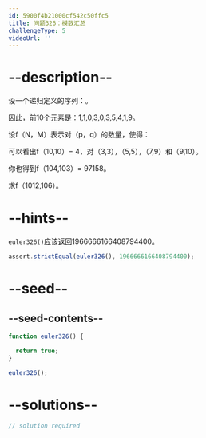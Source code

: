 ```yaml
---
id: 5900f4b21000cf542c50ffc5
title: 问题326：模数汇总
challengeType: 5
videoUrl: ''
---
```


# --description--

设一个递归定义的序列：。

因此，前10个元素是：1,1,0,3,0,3,5,4,1,9。

设f（N，M）表示对（p，q）的数量，使得：

可以看出f（10,10）= 4，对（3,3），（5,5），（7,9）和（9,10）。

你也得到f（104,103）= 97158。

求f（1012,106）。

# --hints--

`euler326()`应该返回1966666166408794400。

```js
assert.strictEqual(euler326(), 1966666166408794400);
```

# --seed--

## --seed-contents--

```js
function euler326() {

  return true;
}

euler326();
```

# --solutions--

```js
// solution required
```
